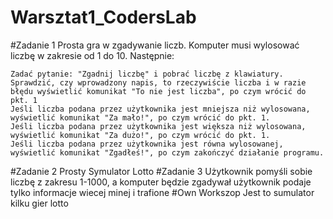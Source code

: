 # Warsztat1_CodersLab
#Zadanie 1
Prosta gra w zgadywanie liczb. Komputer musi wylosować liczbę w zakresie od 1 do 10. Następnie:

    Zadać pytanie: "Zgadnij liczbę" i pobrać liczbę z klawiatury.
    Sprawdzić, czy wprowadzony napis, to rzeczywiście liczba i w razie błędu wyświetlić komunikat "To nie jest liczba", po czym wrócić do pkt. 1
    Jeśli liczba podana przez użytkownika jest mniejsza niż wylosowana, wyświetlić komunikat "Za mało!", po czym wrócić do pkt. 1.
    Jeśli liczba podana przez użytkownika jest większa niż wylosowana, wyświetlić komunikat "Za dużo!", po czym wrócić do pkt. 1.
    Jeśli liczba podana przez użytkownika jest równa wylosowanej, wyświetlić komunikat "Zgadłeś!", po czym zakończyć działanie programu.
#Zadanie 2
Prosty Symulator Lotto
#Zadanie 3
Użytkownik pomyśli sobie liczbę z zakresu 1-1000, a komputer będzie zgadywał użytkownik podaje tylko informacje wiecej minej i trafione
#Own Workszop
Jest to sumulator kilku  gier lotto
